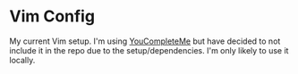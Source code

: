 # Vim Config

My current Vim setup. I'm using [YouCompleteMe](https://github.com/Valloric/YouCompleteMe) but have decided to not include it in the repo due to the setup/dependencies. I'm only likely to use it locally.
